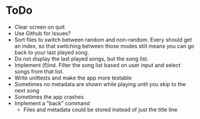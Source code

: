ToDo
=====

* Clear screen on quit
* Use Github for Issues?
* Sort files to switch between random and non-random. Every should get an index,
  so that switching between those modes still means you can go back to your last played song.
* Do not display the last played songs, but the song list.
* Implement (f)ind. Filter the song list based on user input and select songs 
  from that list.
* Write unittests and make the app more testable
* Sometimes no metadata are shown while playing until you skip to the next song
* Sometimes the app crashes
* Implement a "back" command
  * Files and metadata could be stored instead of just the title line